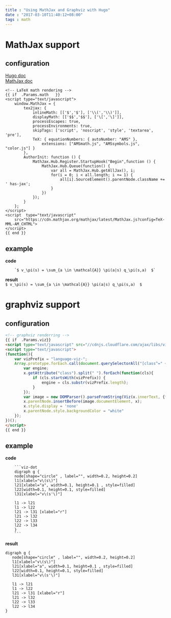 ```yaml
---
title : "Using MathJax and Graphviz with Hugo"
date : "2017-03-10T11:40:12+08:00"
tags : math
---
```


# MathJax support
## configuration
[Hugo doc](https://gohugo.io/tutorials/mathjax/)    
[MathJax doc](http://docs.mathjax.org/en/latest/configuration.html?#using-plain-javascript)     

``` 
<!-- LaTeX math rendering -->
{{ if  .Params.math   }}
<script type="text/javascript">
    window.MathJax = {
        tex2jax: {
            inlineMath: [['$','$'], ['\\(','\\)']],
            displayMath: [['$$','$$'], ['\[','\]']],
            processEscapes: true,
            processEnvironments: true,
            skipTags: ['script', 'noscript', 'style', 'textarea', 'pre'],
            TeX: { equationNumbers: { autoNumber: "AMS" },
                extensions: ["AMSmath.js", "AMSsymbols.js", "color.js"] }
        },
        AuthorInit: function () {
            MathJax.Hub.Register.StartupHook("Begin",function () {
                MathJax.Hub.Queue(function() {
                    var all = MathJax.Hub.getAllJax(), i;
                    for(i = 0; i < all.length; i += 1) {
                        all[i].SourceElement().parentNode.className += ' has-jax';
                    }
                })
            });
        }
    };
</script>
<script  type="text/javascript"
    src="https://cdn.mathjax.org/mathjax/latest/MathJax.js?config=TeX-MML-AM_CHTML">
</script>
{{ end }}
```

## example 
**code**    
```
    `$ v_\pi(s) = \sum_{a \in \mathcal{A}} \pi(a|s) q_\pi(s,a)  $`
```
**result**  
`$ v_\pi(s) = \sum_{a \in \mathcal{A}} \pi(a|s) q_\pi(s,a)  $`

# graphviz support

## configuration
```html 
<!-- graphviz renderring -->
{{ if  .Params.viz}}
<script type="text/javascript" src="//cdnjs.cloudflare.com/ajax/libs/viz.js/1.7.1/viz.js"> </script>
<script type="text/javascript">
(function(){
    var vizPrefix = "language-viz-";
    Array.prototype.forEach.call(document.querySelectorAll("[class^=" + vizPrefix + "]"), function(x){
        var engine;
        x.getAttribute("class").split(" ").forEach(function(cls){
            if (cls.startsWith(vizPrefix)) {
                engine = cls.substr(vizPrefix.length);
            }
        });
        var image = new DOMParser().parseFromString(Viz(x.innerText, {format:"svg", engine:engine}), "image/svg+xml");
        x.parentNode.insertBefore(image.documentElement, x);
        x.style.display = 'none'
        x.parentNode.style.backgroundColor = "white"
    });
})();
</script>
{{ end }}
```

## example
**code**        
```
    ```viz-dot
    digraph g { 
    node[shape="circle" , label="", width=0.2, height=0.2]
    l1[xlabel="v\(s\)"]
    l21[xlabel="a", width=0.1, height=0.1 , style=filled]
    l22[width=0.1, height=0.1, style=filled]
    l31[xlabel="v\(s'\)"]

    l1 -> l21
    l1 -> l22
    l21 -> l31 [xlabel="r"]
    l21 -> l32
    l22 -> l33
    l22 -> l34
    }
    ```
```
**result**   
```viz-dot
digraph g { 
   node[shape="circle" , label="", width=0.2, height=0.2]
   l1[xlabel="v\(s\)"]
   l21[xlabel="a", width=0.1, height=0.1 , style=filled]
   l22[width=0.1, height=0.1, style=filled]
   l31[xlabel="v\(s'\)"]

   l1 -> l21
   l1 -> l22
   l21 -> l31 [xlabel="r"]
   l21 -> l32
   l22 -> l33
   l22 -> l34
}
```
